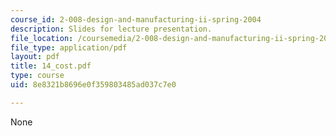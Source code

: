 ```yaml
---
course_id: 2-008-design-and-manufacturing-ii-spring-2004
description: Slides for lecture presentation.
file_location: /coursemedia/2-008-design-and-manufacturing-ii-spring-2004/8e8321b8696e0f359803485ad037c7e0_14_cost.pdf
file_type: application/pdf
layout: pdf
title: 14_cost.pdf
type: course
uid: 8e8321b8696e0f359803485ad037c7e0

---
```

None